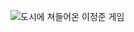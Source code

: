 ![도시에 쳐들어온 이정준 게임](https://user-images.githubusercontent.com/43162525/58805283-bdb77a00-864e-11e9-84dd-8765f75264f7.JPG)
